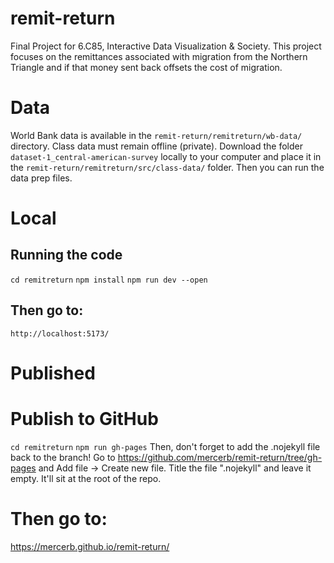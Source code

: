 # remit-return
Final Project for 6.C85, Interactive Data Visualization &amp; Society. This project focuses on the remittances associated with migration from the Northern Triangle and if that money sent back offsets the cost of migration.

# Data
World Bank data is available in the `remit-return/remitreturn/wb-data/` directory. Class data must remain offline (private). Download the folder `dataset-1_central-american-survey` locally to your computer and place it in the `remit-return/remitreturn/src/class-data/` folder. Then you can run the data prep files.

# Local
## Running the code
`cd remitreturn`
`npm install`
`npm run dev --open`

## Then go to:
`http://localhost:5173/`

# Published
# Publish to GitHub
`cd remitreturn`
`npm run gh-pages`
Then, don't forget to add the .nojekyll file back to the branch!
Go to https://github.com/mercerb/remit-return/tree/gh-pages and Add file -> Create new file. Title the file ".nojekyll" and leave it empty. It'll sit at the root of the repo.

# Then go to:
https://mercerb.github.io/remit-return/
